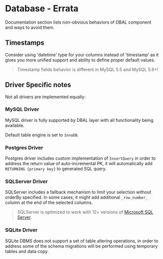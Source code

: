 # Database - Errata
Documentation section lists non-obvious behaviors of DBAL component and ways to avoid them.

## Timestamps
Consider using 'datetime' type for your columns instead of 'timestamp' as it gives you more unified support and ability
to define proper default values.

> Timestamp fields behavior is different in MySQL 5.5 and MySQL 5.6+!

## Driver Specific notes
Not all drivers are implemented equally:

### MySQL Driver
MySQL driver is fully supported by DBAL layer with all functionality being available.

Default table engine is set to `InnoDB`.

### Postgres Driver
Postgres driver includes custom implementation of `InsertQuery` in order to address the return value of
auto-incremental PK, it will automatically add `RETURNING {primary key}` to generated SQL query.

### SQLServer Driver
SQLServer includes a fallback mechanism to limit your selection without orderBy specified. In some cases, it might add
additional `_row_number_` column at the end of the selected columns.

> SQLServer is optimized to work with 12+ versions of [Microsoft SQL Server](https://www.microsoft.com/en-us/sql-server/).

### SQLite Driver
SQLite DBMS does not support a set of table altering operations, in order to address some of the schema migrations will be
performed using temporary tables and data copy.
